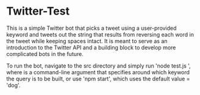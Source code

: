 # Twitter-Test 

This is a simple Twitter bot that picks a tweet using a user-provided keyword and tweets out the string that results from reversing each word in the tweet while keeping spaces intact. It is meant to serve as an introduction to the Twitter API and a building block to develop more complicated bots in the future.

To run the bot, navigate to the src directory and simply run 'node test.js <keyword>', where <keyword> is a command-line argument that specifies around which keyword the query is to be built, or use 'npm start', which uses the default value <keyword> = 'dog'.